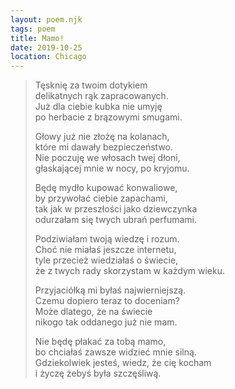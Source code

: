 ```yaml
---
layout: poem.njk
tags: poem
title: Mamo!
date: 2019-10-25
location: Chicago
---
```


> Tęsknię za twoim dotykiem  
> delikatnych rąk zapracowanych.  
> Już dla ciebie kubka nie umyję  
> po herbacie z brązowymi smugami.  
> 
> Głowy już nie złożę na kolanach,  
> które mi dawały bezpieczeństwo.   
> Nie poczuję we włosach twej dłoni,  
> głaskającej mnie w nocy, po kryjomu.  
> 
> Będę mydło kupować konwaliowe,  
> by przywołać ciebie zapachami,  
> tak jak w przeszłości jako dziewczynka  
> odurzałam się twych ubrań perfumami.  
> 
> Podziwiałam twoją wiedzę i rozum.  
> Choć nie miałaś jeszcze internetu,  
> tyle przecież wiedziałaś o świecie,  
> że z twych rady skorzystam w każdym wieku.  
> 
> Przyjaciółką mi byłaś najwierniejszą.  
> Czemu dopiero teraz to doceniam?  
> Może dlatego, że na świecie   
> nikogo tak oddanego już nie mam.   
> 
> Nie będę płakać za tobą mamo,  
> bo chciałaś zawsze widzieć mnie silną.  
> Gdziekolwiek jesteś, wiedz, że cię kocham  
> i życzę żebyś była szczęśliwą.  
